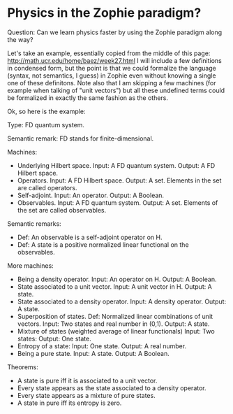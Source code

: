 # Physics in the Zophie paradigm?

Question: Can we learn physics faster by using the Zophie paradigm along the way?

Let's take an example, essentially copied from the middle of this page:
http://math.ucr.edu/home/baez/week27.html
I will include a few definitions in condensed form, but the point is that we could formalize the language (syntax, not semantics, I guess) in Zophie even without knowing a single one of these definitons. Note also that I am skipping a few machines (for example when talking of "unit vectors") but all these undefined terms could be formalized in exactly the same fashion as the others.

Ok, so here is the example:

Type: FD quantum system.

Semantic remark: FD stands for finite-dimensional.

Machines:
- Underlying Hilbert space.
  Input: A FD quantum system. Output: A FD Hilbert space.
- Operators.
  Input: A FD Hilbert space. Output: A set.
  Elements in the set are called operators.
- Self-adjoint.
  Input: An operator. Output: A Boolean.
- Observables.
  Input: A FD quantum system. Output: A set.
  Elements of the set are called observables.

Semantic remarks:
- Def: An observable is a self-adjoint operator on H.
- Def: A state is a positive normalized linear functional on the observables.

More machines:
- Being a density operator.
  Input: An operator on H. Output: A Boolean.
- State associated to a unit vector.
  Input: A unit vector in H. Output: A state.
- State associated to a density operator.
  Input: A density operator. Output: A state.
- Superposition of states. Def: Normalized linear combinations of unit vectors.
  Input: Two states and real number in (0,1). Output: A state.
- Mixture of states (weighted average of linear functionals)
  Input: Two states: Output: One state.
- Entropy of a state:
  Input: One state. Output: A real number.
- Being a pure state.
  Input: A state. Output: A Boolean.

Theorems:
- A state is pure iff it is associated to a unit vector.
- Every state appears as the state associated to a density operator.
- Every state appears as a mixture of pure states.
- A state in pure iff its entropy is zero.
